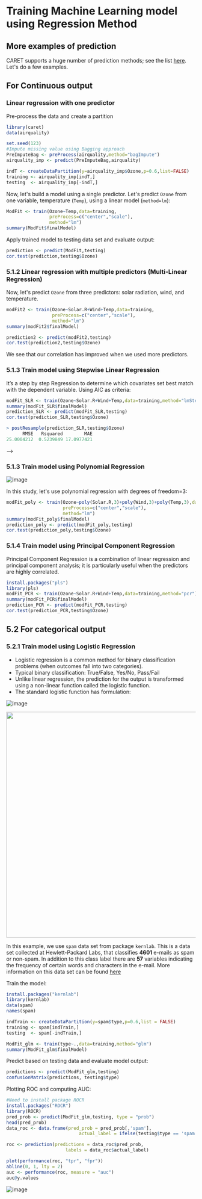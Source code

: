 # Training Machine Learning model using Regression Method

## More examples of prediction

CARET supports a huge number of prediction methods; see the list [here](https://rdrr.io/cran/caret/man/models.html). Let's do a few examples.

## For Continuous output

### Linear regression with one predictor
Pre-process the data and create a partition

~~~r
library(caret)
data(airquality)

set.seed(123)
#Impute missing value using Bagging approach
PreImputeBag <- preProcess(airquality,method="bagImpute")
airquality_imp <- predict(PreImputeBag,airquality)

indT <- createDataPartition(y=airquality_imp$Ozone,p=0.6,list=FALSE)
training <- airquality_imp[indT,]
testing  <- airquality_imp[-indT,]

~~~

Now, let's build a model using a single predictor. Let's predict `Ozone` from one variable, temperature (`Temp`), using a linear model (`method=lm`):

~~~r
ModFit <- train(Ozone~Temp,data=training,
                preProcess=c("center","scale"),
                method="lm")
summary(ModFit$finalModel)
~~~

Apply trained model to testing data set and evaluate output:

~~~r
prediction <- predict(ModFit,testing)
cor.test(prediction,testing$Ozone)
~~~

### 5.1.2 Linear regression with multiple predictors (Multi-Linear Regression)

Now, let's predict `Ozone` from three predictors: solar radiation, wind, and temperature. 

~~~r
modFit2 <- train(Ozone~Solar.R+Wind+Temp,data=training,
                 preProcess=c("center","scale"),
                 method="lm")
summary(modFit2$finalModel)

prediction2 <- predict(modFit2,testing)
cor.test(prediction2,testing$Ozone)
~~~

We see that our correlation has improved when we used more predictors. 


### 5.1.3 Train model using Stepwise Linear Regression
It’s a step by step Regression to determine which covariates set best match with the dependent variable. Using AIC as criteria:

~~~r
modFit_SLR <- train(Ozone~Solar.R+Wind+Temp,data=training,method="lmStepAIC")
summary(modFit_SLR$finalModel)
prediction_SLR <- predict(modFit_SLR,testing)
cor.test(prediction_SLR,testing$Ozone)
~~~

~~~r
> postResample(prediction_SLR,testing$Ozone)
      RMSE   Rsquared        MAE 
25.0004212  0.5239849 17.0977421 
~~~
-->

### 5.1.3 Train model using Polynomial Regression

![image](https://user-images.githubusercontent.com/43855029/122609104-6c1e9400-d04b-11eb-984c-ed20f0926451.png)

In this study, let's use polynomial regression with degrees of freedom=3:

~~~r
modFit_poly <- train(Ozone~poly(Solar.R,3)+poly(Wind,3)+poly(Temp,3),data=training,
                     preProcess=c("center","scale"),
                     method="lm")
summary(modFit_poly$finalModel)
prediction_poly <- predict(modFit_poly,testing)
cor.test(prediction_poly,testing$Ozone)
~~~

### 5.1.4 Train model using Principal Component Regression
Principal Component Regression is a combination of linear regression and principal component analysis; it is particularly useful when the predictors are highly correlated. 

~~~r
install.packages("pls")
library(pls)
modFit_PCR <- train(Ozone~Solar.R+Wind+Temp,data=training,method="pcr")
summary(modFit_PCR$finalModel)
prediction_PCR <- predict(modFit_PCR,testing)
cor.test(prediction_PCR,testing$Ozone)
~~~

## 5.2 For categorical output
### 5.2.1 Train model using Logistic Regression
- Logistic regression is a common method for binary classification problems (when outcomes fall into two categories).
- Typical binary classification: True/False, Yes/No, Pass/Fail
- Unlike linear regression, the prediction for the output is transformed using a non-linear function called the logistic function.
- The standard logistic function has formulation:
 
![image](https://user-images.githubusercontent.com/43855029/114233181-f7dcbb80-994a-11eb-9c89-58d7802d6b49.png)

<!--- ![image](https://user-images.githubusercontent.com/43855029/114233189-fb704280-994a-11eb-9019-8355f5337b37.png) -->
<img src="../fig/logreg.png" width=600 />

In this example, we use `spam` data set from package `kernlab`.
This is a data set collected at Hewlett-Packard Labs, that classifies **4601** e-mails as spam or non-spam. In addition to this class label there are **57** variables indicating the frequency of certain words and characters in the e-mail.
More information on this data set can be found [here](https://rdrr.io/cran/kernlab/man/spam.html)

Train the model:
~~~r
install.packages("kernlab")
library(kernlab)
data(spam)
names(spam)

indTrain <- createDataPartition(y=spam$type,p=0.6,list = FALSE)
training <- spam[indTrain,]
testing  <- spam[-indTrain,]

ModFit_glm <- train(type~.,data=training,method="glm")
summary(ModFit_glm$finalModel)
~~~
Predict based on testing data and evaluate model output:
~~~r
predictions <- predict(ModFit_glm,testing)
confusionMatrix(predictions, testing$type)
~~~

Plotting ROC and computing AUC:

~~~r
#Need to install package ROCR
install.packages("ROCR")
library(ROCR)
pred_prob <- predict(ModFit_glm,testing, type = "prob")
head(pred_prob)
data_roc <- data.frame(pred_prob = pred_prob[,'spam'],
                           actual_label = ifelse(testing$type == 'spam', 1, 0))

roc <- prediction(predictions = data_roc$pred_prob,
                      labels = data_roc$actual_label)

plot(performance(roc, "tpr", "fpr"))
abline(0, 1, lty = 2)
auc <- performance(roc, measure = "auc")
auc@y.values

~~~

![image](https://user-images.githubusercontent.com/43855029/122612391-07fece80-d051-11eb-9ab0-2f130ea10c59.png)
